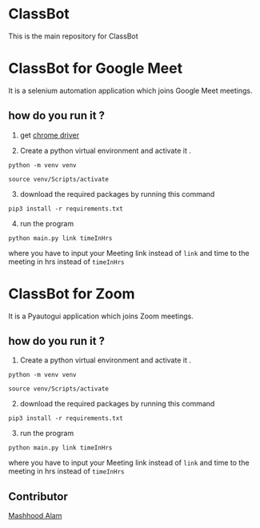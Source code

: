 # ClassBot
This is the main repository for ClassBot

# ClassBot for Google Meet 

It is a selenium automation application which joins Google Meet meetings.

## how do you run it ?

1. get [ chrome driver ](https://chromedriver.storage.googleapis.com/index.html?path=88.0.4324.27/)

2. Create a python virtual environment and activate it .
```
python -m venv venv
```
```
source venv/Scripts/activate
```
3. download the required packages by running this command
```
pip3 install -r requirements.txt
```
4. run the program 
```
python main.py link timeInHrs
```
where you have to input your Meeting link instead of ```link``` and time to the meeting in hrs instead of ```timeInHrs```

# ClassBot for Zoom 

It is a Pyautogui application which joins Zoom meetings.

## how do you run it ?

1. Create a python virtual environment and activate it .
```
python -m venv venv
```
```
source venv/Scripts/activate
```
2. download the required packages by running this command
```
pip3 install -r requirements.txt
```
3. run the program 
```
python main.py link timeInHrs
```
where you have to input your Meeting link instead of ```link``` and time to the meeting in hrs instead of ```timeInHrs```
## Contributor 
[Mashhood Alam](Github.com/MASHOD0)



